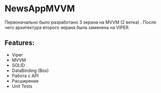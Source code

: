 # NewsAppMVVM
 
Первоначально было разработано 3 экрана на MVVM (2 ветка) . После чего архитектура второго экрана была заменена на VIPER.

## Features:

- Viper 
- MVVM
- SOLID
- DataBinding (Box)
- Работа с API
- Расширения
- Unit Tests
